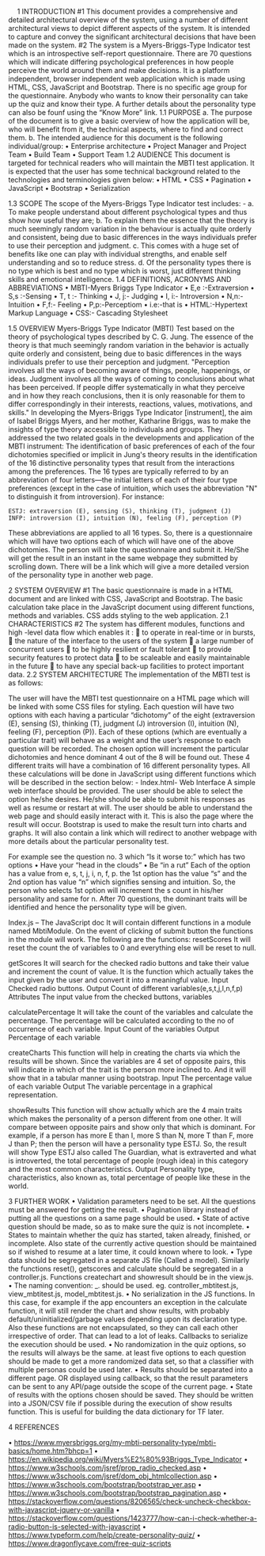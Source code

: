 
 
1	INTRODUCTION
#1	This document provides a comprehensive and detailed architectural overview of the system, using a number of different architectural views to depict different aspects of the system. It is intended to capture and convey the significant architectural decisions that have been made on the system.
#2	The system is a Myers-Briggs-Type Indicator test which is an introspective self-report questionnaire. There are 70 questions which will indicate differing psychological preferences in how people perceive the world around them and make decisions. It is a platform independent, browser independent web application which is made using HTML, CSS, JavaScript and Bootstrap. There is no specific age group for the questionnaire. Anybody who wants to know their personality can take up the quiz and know their type. A further details about the personality type can also be founf using the “Know More” link. 
1.1	PURPOSE
a.	The purpose of the document is to give a basic overview of how the application will be, who will benefit from it, the technical aspects, where to find and correct them.
b.	The intended audience for this document is the following individual/group:
•	Enterprise architecture
•	Project Manager and Project Team
•	Build Team
•	Support Team
1.2	AUDIENCE
This document is targeted for technical readers who will maintain the MBTI test application. It is expected that the user has some technical background related to the technologies and terminologies given below:
•	HTML
•	CSS
•	Pagination
•	JavaScript
•	Bootstrap
•	Serialization

1.3	SCOPE
The scope of the Myers-Briggs Type Indicator test includes: -
a.	To make people understand about different psychological types and thus show how useful they are;
b.	To explain them the essence that the theory is much seemingly random variation in the behaviour is actually quite orderly and consistent, being due to basic differences in the ways individuals prefer to use their perception and judgment. 
c.	This comes with a huge set of benefits like one can play with individual strengths, and enable self understanding and so to reduce stress.
d.	Of the personality types there is no type which is best and no type which is worst, just different thinking skills and emotional intelligence.
1.4	DEFINITIONS, ACRONYMS AND ABBREVIATIONS
•	MBTI-Myers Briggs Type Indicator
•	E,e :-Extraversion
•	S,s :-Sensing
•	T, t :- Thinking 
•	J, j:- Judging
•	I, i:- Introversion
•	N,n:- Intuition
•	F,f:- Feeling
•	P,p:-Perceptiom
•	i.e:-that is
•	HTML:-Hypertext Markup Language
•	CSS:- Cascading Stylesheet

1.5	OVERVIEW
Myers-Briggs Type Indicator (MBTI) Test based on the theory of psychological types described by C. G. Jung. The essence of the theory is that much seemingly random variation in the behavior is actually quite orderly and consistent, being due to basic differences in the ways individuals prefer to use their perception and judgment.
"Perception involves all the ways of becoming aware of things, people, happenings, or ideas. Judgment involves all the ways of coming to conclusions about what has been perceived. If people differ systematically in what they perceive and in how they reach conclusions, then it is only reasonable for them to differ correspondingly in their interests, reactions, values, motivations, and skills."
In developing the Myers-Briggs Type Indicator [instrument], the aim of Isabel Briggs Myers, and her mother, Katharine Briggs, was to make the insights of type theory accessible to individuals and groups. They addressed the two related goals in the developments and application of the MBTI instrument:
The identification of basic preferences of each of the four dichotomies specified or implicit in Jung's theory results in the identification of the 16 distinctive personality types that result from the interactions among the preferences.
The 16 types are typically referred to by an abbreviation of four letters—the initial letters of each of their four type preferences (except in the case of intuition, which uses the abbreviation "N" to distinguish it from introversion). For instance:

    ESTJ: extraversion (E), sensing (S), thinking (T), judgment (J)
    INFP: introversion (I), intuition (N), feeling (F), perception (P)
These abbreviations are applied to all 16 types.
So, there is a questionnaire which will have two options each of which will have one of  the above dichotomies. The person will take the questionnaire and submit it. He/She will get the result  in an instant in the same webpage they submitted by scrolling down. There will be a link which will give a more detailed version of the personality type in another web page.
 
2	SYSTEM OVERVIEW
#1	The basic questionnaire is made in a HTML document and are linked with CSS, JavaScript and Bootstrap. The basic calculation take place in the JavaScript document using different functions, methods and variables. CSS adds styling to the web application.
2.1	CHARACTERISTICS
#2	The system has different modules, functions and high -level data flow which enables it :
	to operate in real-time or in bursts,
	the nature of the interface to the users of the system
	a large number of concurrent users
	to be highly resilient or fault tolerant
	to provide security features to protect data
	to be scaleable and easily maintainable in the future
	to have any special back-up facilities to protect important data.
2.2	SYSTEM ARCHITECTURE
The implementation of the MBTI test is as follows:
 

 

The user will have the MBTI test questionnaire on a HTML page which will be linked with some CSS files for styling. Each question will have two options with each having a particular “dichotomy” of the eight (extraversion (E), sensing (S), thinking (T), judgment (J) introversion (I), intuition (N), feeling (F), perception (P)).
Each of these options (which are eventually a particular trait) will behave as a weight and the user’s response to each question will be recorded. The chosen option will increment the particular dichotomies and hence dominant 4 out of the 8 will be found out. These 4 different traits will have a combination of 16 different personality types.
All these calculations will be done in JavaScript using different functions which will be described in the section below: -
Index.html- Web Interface
A simple web interface should be provided.  The user should be able to select the option he/she desires. He/she should be able to submit his responses as well as resume or restart at will. The user should be able to understand the web page and should easily interact with it.
This is also the page where the result will occur. Bootstrap is used to make the result turn into charts and graphs. It will also contain a link which will redirect to another webpage with more details about the particular personality test. 
 

 
For example see the question no. 3 which “Is it worse to:” which has two options 
•	Have your “head in the clouds”
•	Be “in a rut”
Each of the option has a value from e, s, t, j, i, n, f, p. the 1st option has the value “s” and the 2nd option has value “n” which signifies sensing and intuition.
So, the person who selects 1st option will increment the s count in his/her personality and same for n.
After 70 questions, the dominant traits will be identified and hence the personality type will be given. 


Index.js – The JavaScript doc
It will contain different functions in a module named MbtiModule. On the event of clicking of submit button the functions in the module will work.
The following are the functions:
resetScores
It will reset the count the of variables to 0 and everything else will be reset to null.

getScores
It will search for the checked radio buttons and take their value and increment the count of value. It is the function which actually takes the input given by the user and convert it into a meaningful value.
Input
Checked radio buttons.
Output
Count of different variables(e,s,t,j,I,n,f,p)
Attributes
The input value from the checked buttons, variables

calculatePercentage
It will take the count of the variables and calculate the percentage. The percentage will be calculated according to the no of occurrence of each variable.
Input
Count of the variables
Output
Percentage of each variable

createCharts
This function will help in creating the charts via which the results will be shown. Since the variables are 4 set of opposite pairs, this will indicate in which of the trait is the person more inclined to. And it will show that in a tabular manner using bootstrap.
Input
The percentage value of each variable
Output
The variable percentage in a graphical representation.


showResults
This function will show actually which are the 4 main traits which makes the personality of a person different from one other. It will compare between opposite pairs and show only that which is dominant. 
For example, if a person has more E than I, more S than N, more T than F, more J than P; then the person will have a personality type ESTJ. So, the result will show Type ESTJ also called The Guardian, what is extraverted and what is introverted, the total percentage of people (rough idea) in this category and the most common characteristics.
Output
Personality type, characteristics, also known as, total percentage of people like these in the world.
 
3	FURTHER WORK
•	Validation parameters need to be set. All the questions must be answered for getting the result.
•	Pagination library instead of putting all the questions on a same page should be used.
•	State of active question should be made, so as to make sure the quiz is not incomplete.
•	States to maintain whether the quiz has started, taken already, finished, or incomplete. Also state of the currently active question should be maintained so if wished to resume at a later time, it could known where to look.
•	Type data should be segregated in a separate JS file (Called a model). Similarly the functions reset(), getscores and calculate should be segregated in a controller.js. Functions createchart and showresult should be in the view.js.
•	The naming convention: <mvctype>_<modulename>.<extn> should be used. eg. controller_mbtitest.js, view_mbtitest.js, model_mbtitest.js.
•	No serialization in the JS functions. In this case, for example if the app encounters an exception in the calculate function, it will still render the chart and show results, with probably default/uninitialized/garbage values depending upon its declaration type. Also these functions are not encapsulated, so they can call each other irrespective of order. That can lead to a lot of leaks. Callbacks to serialize the execution should be used. 
•	No randomization in the quiz options, so the results will always be the same. at least five options to each question should be made to get a more randomized data set, so that a classifier with multiple personas could be used later.
•	Results should be separated into a different page. OR displayed using callback, so that the result parameters can be sent to any API/page outside the scope of the current page.
•	State of results with the options chosen should be saved. They should be written into a JSON/CSV file if possible during the execution of show results function.  This is useful for building the data dictionary for TF later.  

4	REFERENCES

•	https://www.myersbriggs.org/my-mbti-personality-type/mbti-basics/home.htm?bhcp=1
•	https://en.wikipedia.org/wiki/Myers%E2%80%93Briggs_Type_Indicator
•	https://www.w3schools.com/jsref/prop_radio_checked.asp
•	https://www.w3schools.com/jsref/dom_obj_htmlcollection.asp
•	https://www.w3schools.com/bootstrap/bootstrap_ver.asp
•	https://www.w3schools.com/bootstrap/bootstrap_pagination.asp
•	https://stackoverflow.com/questions/8206565/check-uncheck-checkbox-with-javascript-jquery-or-vanilla
•	https://stackoverflow.com/questions/1423777/how-can-i-check-whether-a-radio-button-is-selected-with-javascript
•	https://www.typeform.com/help/create-personality-quiz/
•	https://www.dragonflycave.com/free-quiz-scripts




